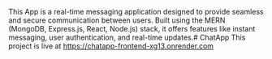 This App is a real-time messaging application designed to provide seamless and secure communication between users. Built using the MERN (MongoDB, Express.js, React, Node.js) stack, it offers features like instant messaging, user authentication, and real-time updates.# ChatApp
This project is live at  https://chatapp-frontend-xg13.onrender.com
